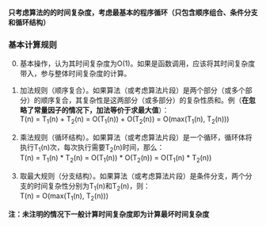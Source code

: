 **只考虑算法的的时间复杂度，考虑最基本的程序循环（只包含顺序组合、条件分支和循环结构）**

### 基本计算规则

0. 基本操作，认为其时间复杂度为O(1)。如果是函数调用，应该将其时间复杂度带入，参与整体时间复杂度的计算。

1. 加法规则（顺序复合）。如果算法（或考虑算法片段）是两个部分（或多个部分）的顺序复合，其复杂性是这两部分（或多部分）的复杂性质和。例（**在忽略了常量因子的情况下，加法等价于求最大值**）：<br>T(n) = T<sub>1</sub>(n) + T<sub>2</sub>(n) = O(T<sub>1</sub>(n)) + O(T<sub>2</sub>(n)) = O(max(T<sub>1</sub>(n), T<sub>2</sub>(n)))</br>

2. 乘法规则（循环结构）。如果算法（或考虑算法片段）是一个循环，循环体将执行T<sub>1</sub>(n)次，每次执行需要T<sub>2</sub>(n)时间，那么：
<br>T(n) = T<sub>1</sub>(n) * T<sub>2</sub>(n) = O(T<sub>1</sub>(n)) * O(T<sub>2</sub>(n)) = O(T<sub>1</sub>(n) * T<sub>2</sub>(n))</br>

3. 取最大规则（分支结构）。如果算法（或考虑算法片段）是条件分支，两个分支的时间复杂性分别为T<sub>1</sub>(n)和T<sub>2</sub>(n)，则：
<br>T(n) = O(max(T<sub>1</sub>(n), T<sub>2</sub>(n)))</br>

**注：未注明的情况下一般计算时间复杂度即为计算最坏时间复杂度**

